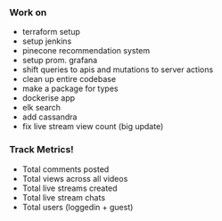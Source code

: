 ### Work on
- terraform setup
- setup jenkins
- pinecone recommendation system
- setup prom. grafana
- shift queries to apis and mutations to server actions
- clean up entire codebase
- make a package for types
- dockerise app
- elk search
- add cassandra
- fix live stream view count (big update)

### Track Metrics!
- Total comments posted
- Total views across all videos
- Total live streams created
- Total live stream chats
- Total users (loggedin + guest)